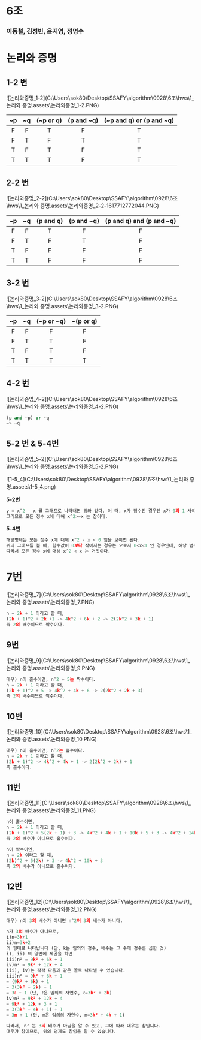 # 6조

<h3>이동철, 김정빈, 윤지영, 정명수</h3>



# 논리와 증명

## 1-2 번

![논리와증명_1-2](C:\Users\sok80\Desktop\SSAFY\algorithm\0928\6조\hws\1_논리와 증명.assets\논리와증명_1-2.PNG)                            

|  ~p  |  ~q  | (~p or q) | (p and ~q) | (~p and q) or (p and ~q) |
| :--: | :--: | :-------: | :--------: | :----------------------: |
|  F   |  F   |     T     |     F      |            T             |
|  F   |  T   |     F     |     T      |            T             |
|  T   |  F   |     T     |     F      |            T             |
|  T   |  T   |     T     |     F      |            T             |






## 2-2 번  

![논리와증명_2-2](C:\Users\sok80\Desktop\SSAFY\algorithm\0928\6조\hws\1_논리와 증명.assets\논리와증명_2-2-1617712772044.PNG)

|  ~p  |  ~q  | (p and q) | (p and ~q) | (p and q) and (p and ~q) |
| :--: | :--: | :-------: | :--------: | :----------------------: |
|  F   |  F   |     T     |     F      |            F             |
|  F   |  T   |     F     |     T      |            F             |
|  T   |  F   |     F     |     F      |            F             |
|  T   |  T   |     F     |     F      |            F             |






## 3-2 번

![논리와증명_3-2](C:\Users\sok80\Desktop\SSAFY\algorithm\0928\6조\hws\1_논리와 증명.assets\논리와증명_3-2.PNG)

|  ~p  |  ~q  | (~p or ~q) | ~(p or q) |
| :--: | :--: | :--------: | :-------: |
|  F   |  F   |     F      |     F     |
|  F   |  T   |     T      |     F     |
|  T   |  F   |     T      |     F     |
|  T   |  T   |     T      |     T     |




## 4-2 번

![논리와증명_4-2](C:\Users\sok80\Desktop\SSAFY\algorithm\0928\6조\hws\1_논리와 증명.assets\논리와증명_4-2.PNG)

```python
(p and ~p) or ~q
=> ~q
```



## 5-2 번 & 5-4번

![논리와증명_5-2](C:\Users\sok80\Desktop\SSAFY\algorithm\0928\6조\hws\1_논리와 증명.assets\논리와증명_5-2.PNG)

![1-5_4](C:\Users\sok80\Desktop\SSAFY\algorithm\0928\6조\hws\1_논리와 증명.assets\1-5_4.png)

**5-2번**

```python
y = x^2 - x 를 그래프로 나타내면 위와 같다. 이 때, x가 정수인 경우엔 x가 0과 1 사이에 존재하지 않으므로 함수값이 항상 0보다 크다는 것을 알 수 있다.
그러므로 모든 정수 x에 대해 x^2>=x 는 참이다.
```

**5-4번**

```python
해당명제는 모든 정수 x에 대해 x^2 - x < 0 임을 보이면 된다.
위의 그래프를 볼 때, 함수값이 0보다 작아지는 경우는 오로지 0<x<1 인 경우인데, 해당 범위엔 정수가 존재하지 않는다.
따라서 모든 정수 x에 대해 x^2 < x 는 거짓이다.
```



# 7번

![논리와증명_7](C:\Users\sok80\Desktop\SSAFY\algorithm\0928\6조\hws\1_논리와 증명.assets\논리와증명_7.PNG)

```python
n = 2k + 1 이라고 할 때,
(2k + 1)^2 + 2k +1 -> 4k^2 + 6k + 2 -> 2(2k^2 + 3k + 1)
즉 2의 배수이므로 짝수이다.
```




## 9번

![논리와증명_9](C:\Users\sok80\Desktop\SSAFY\algorithm\0928\6조\hws\1_논리와 증명.assets\논리와증명_9.PNG)

```python
대우) n이 홀수이면, n^2 + 5는 짝수이다.
n = 2k + 1 이라고 할 때,
(2k + 1)^2 + 5 -> 4k^2 + 4k + 6 -> 2(2k^2 + 2k + 3)
즉 2의 배수이므로 짝수이다.
```



## 10번

![논리와증명_10](C:\Users\sok80\Desktop\SSAFY\algorithm\0928\6조\hws\1_논리와 증명.assets\논리와증명_10.PNG)

```python
대우) n이 홀수이면, n^2는 홀수이다.
n = 2k + 1 이라고 할 때,
(2k + 1)^2 -> 4k^2 + 4k + 1 -> 2(2k^2 + 2k) + 1
즉 홀수이다.
```



## 11번

![논리와증명_11](C:\Users\sok80\Desktop\SSAFY\algorithm\0928\6조\hws\1_논리와 증명.assets\논리와증명_11.PNG)

```python
n이 홀수이면,
n = 2k + 1 이라고 할 때,
(2k + 1)^2 + 5(2k + 1) + 3 -> 4k^2 + 4k + 1 + 10k + 5 + 3 -> 4k^2 + 14k + 9
즉 2의 배수가 아니므로 홀수이다.

n이 짝수이면,
n = 2k 이라고 할 때,
(2k)^2 + 5(2k) + 3 -> 4k^2 + 10k + 3
즉 2의 배수가 아니므로 홀수이다.
```



## 12번

![논리와증명_12](C:\Users\sok80\Desktop\SSAFY\algorithm\0928\6조\hws\1_논리와 증명.assets\논리와증명_12.PNG)

```python
대우) n이 3의 배수가 아니면 n^2이 3의 배수가 아니다.

n가 3의 배수가 아니므로,
i)n=3k+1
ii)n=3k+2
의 형태로 나타납니다 (단, k는 임의의 정수, 배수는 그 수에 정수를 곱한 것)
i), ii) 의 양변에 제곱을 하면
iii)n² = 9k² + 6k + 1
iv)n² = 9k² + 12k + 4
iii), iv)는 각각 다음과 같은 꼴로 나타낼 수 있습니다.
iii)n² = 9k² + 6k + 1
= (9k² + 6k) + 1
= 3(3k² + 2k) + 1
= 3ℓ + 1 (단, ℓ은 임의의 자연수, ℓ=3k² + 2k)
iv)n² = 9k² + 12k + 4
= 9k² + 12k + 3 + 1
= 3(3k² + 4k + 1) + 1
= 3m + 1 (단, m은 임의의 자연수, m=3k² + 4k + 1)

따라서, n² 는 3의 배수가 아님을 알 수 있고, 그에 따라 대우는 참입니다.
대우가 참이므로, 위의 명제도 참임을 알 수 있습니다.
```

